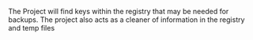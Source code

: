 The Project will find keys within the registry that may be needed for backups. The project also acts as a cleaner of information in the registry and temp files
